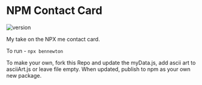 # NPM Contact Card

![version](https://img.shields.io/npm/v/bennewton.svg?style=flat-square)

My take on the NPX me contact card.

To run - `npx bennewton`

To make your own, fork this Repo and update the myData.js, add ascii art to asciiArt.js or leave file empty. When updated, publish to npm as your own new package.
